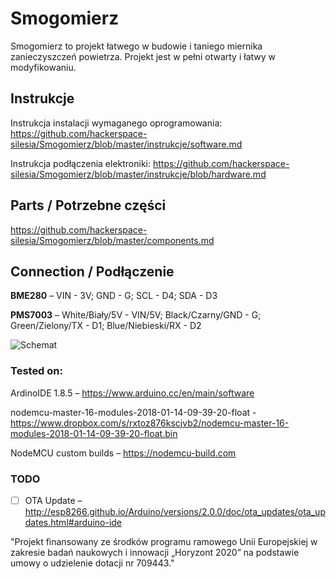 # Smogomierz

Smogomierz to projekt łatwego w budowie i taniego miernika zanieczyszczeń powietrza. Projekt jest w pełni otwarty i łatwy w modyfikowaniu. 

## Instrukcje

Instrukcja instalacji wymaganego oprogramowania: https://github.com/hackerspace-silesia/Smogomierz/blob/master/instrukcje/software.md


Instrukcja podłączenia elektroniki: https://github.com/hackerspace-silesia/Smogomierz/blob/master/instrukcje/blob/hardware.md


## Parts / Potrzebne części

https://github.com/hackerspace-silesia/Smogomierz/blob/master/components.md

## Connection / Podłączenie

**BME280** – VIN - 3V; GND - G; SCL - D4; SDA - D3

**PMS7003** – White/Biały/5V - VIN/5V; Black/Czarny/GND - G; Green/Zielony/TX - D1; Blue/Niebieski/RX - D2

![Schemat](https://raw.githubusercontent.com/hackerspace-silesia/Smogomierz/master/schemat.png)

### Tested on:

ArdinoIDE 1.8.5 – https://www.arduino.cc/en/main/software

nodemcu-master-16-modules-2018-01-14-09-39-20-float - https://www.dropbox.com/s/rxtoz876kscjvb2/nodemcu-master-16-modules-2018-01-14-09-39-20-float.bin

NodeMCU custom builds – https://nodemcu-build.com

### TODO

- [ ] OTA Update – http://esp8266.github.io/Arduino/versions/2.0.0/doc/ota_updates/ota_updates.html#arduino-ide



"Projekt finansowany ze środków programu ramowego Unii Europejskiej w zakresie badań naukowych i innowacji „Horyzont 2020” na podstawie umowy o udzielenie dotacji nr 709443."